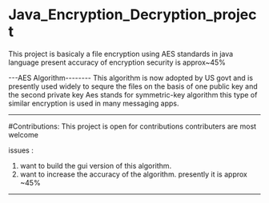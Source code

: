 # Java_Encryption_Decryption_project

This project is basicaly  a file encryption using AES standards in java language
present accuracy of encryption security is approx~45% 

---AES Algorithm--------
This algorithm is now adopted by US govt and is presently used widely to sequre the files on the basis of one public key and the second private key 
Aes stands for symmetric-key algorithm
this type of similar encryption is used in many messaging apps.

--------------------------------------------------------------------------------

#Contributions:
This project is open for contributions
contributers are most welcome

issues :
1. want to build the gui version of this algorithm.
2. want to increase the accuracy of the algorithm.
  presently it is approx ~45%

--------------------------------------------------------------------------------
